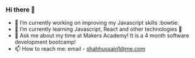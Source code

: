 ### Hi there 👋

- 🔭 I’m currently working on improving my Javascript skills :bowtie:
- 🌱 I’m currently learning Javascript, React and other technologies :rocket:
- 💬 Ask me about my time at Makers Academy! It is a 4 month software development bootcamp!
- 📫 How to reach me: email - shahhussain1@me.com

